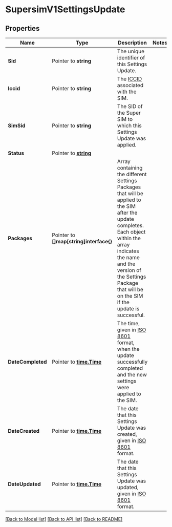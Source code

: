 # SupersimV1SettingsUpdate

## Properties

Name | Type | Description | Notes
------------ | ------------- | ------------- | -------------
**Sid** | Pointer to **string** | The unique identifier of this Settings Update. |
**Iccid** | Pointer to **string** | The [ICCID](https://en.wikipedia.org/wiki/SIM_card#ICCID) associated with the SIM. |
**SimSid** | Pointer to **string** | The SID of the Super SIM to which this Settings Update was applied. |
**Status** | Pointer to [**string**](SettingsUpdateEnumStatus.md) |  |
**Packages** | Pointer to **[]map[string]interface{}** | Array containing the different Settings Packages that will be applied to the SIM after the update completes. Each object within the array indicates the name and the version of the Settings Package that will be on the SIM if the update is successful. |
**DateCompleted** | Pointer to [**time.Time**](time.Time.md) | The time, given in [ISO 8601](https://en.wikipedia.org/wiki/ISO_8601) format, when the update successfully completed and the new settings were applied to the SIM. |
**DateCreated** | Pointer to [**time.Time**](time.Time.md) | The date that this Settings Update was created, given in [ISO 8601](https://en.wikipedia.org/wiki/ISO_8601) format. |
**DateUpdated** | Pointer to [**time.Time**](time.Time.md) | The date that this Settings Update was updated, given in [ISO 8601](https://en.wikipedia.org/wiki/ISO_8601) format. |

[[Back to Model list]](../README.md#documentation-for-models) [[Back to API list]](../README.md#documentation-for-api-endpoints) [[Back to README]](../README.md)


